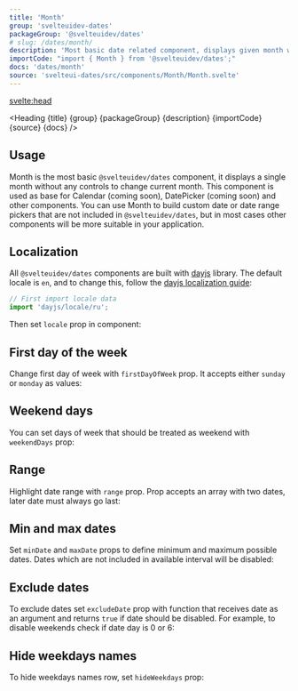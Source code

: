 ```yaml
---
title: 'Month'
group: 'svelteuidev-dates'
packageGroup: '@svelteuidev/dates'
# slug: /dates/month/
description: 'Most basic date related component, displays given month with optional weekdays row'
importCode: "import { Month } from '@svelteuidev/dates';"
docs: 'dates/month'
source: 'svelteui-dates/src/components/Month/Month.svelte'
---
```


<script lang='ts'>
  import { Demo, MonthDemos } from "@svelteuidev/demos";
  import { Heading } from "$lib/components";
</script>

<svelte:head>

  <title>{title} - SvelteUI</title>
</svelte:head>

<Heading {title} {group} {packageGroup} {description} {importCode} {source} {docs} />

## Usage

Month is the most basic `@svelteuidev/dates` component, it displays a single month without any controls to change current month. This component is used as base for Calendar (coming soon), DatePicker (coming soon) and other components. You can use Month to build custom date or date range pickers that are not included in `@svelteuidev/dates`, but in most cases other components will be more suitable in your application.

<Demo demo={MonthDemos.usage} />

## Localization

All `@svelteuidev/dates` components are built with [dayjs](https://day.js.org/) library.
The default locale is `en`, and to change this, follow the [dayjs localization guide](https://day.js.org/docs/en/i18n/loading-into-nodejs):

```js
// First import locale data
import 'dayjs/locale/ru';
```

Then set `locale` prop in component:

<Demo demo={MonthDemos.localization} />

## First day of the week

Change first day of week with `firstDayOfWeek` prop. It accepts either `sunday` or `monday` as values:

<Demo demo={MonthDemos.firstDaySunday} />

## Weekend days

You can set days of week that should be treated as weekend with `weekendDays` prop:

<Demo demo={MonthDemos.weekendDays} />

## Range

Highlight date range with `range` prop. Prop accepts an array with two dates, later date must always go last:

<Demo demo={MonthDemos.range} />

## Min and max dates

Set `minDate` and `maxDate` props to define minimum and maximum possible dates.
Dates which are not included in available interval will be disabled:

<Demo demo={MonthDemos.boundaries} />

## Exclude dates

To exclude dates set `excludeDate` prop with function that receives date as an argument and returns
`true` if date should be disabled. For example, to disable weekends check if date day is 0 or 6:

<Demo demo={MonthDemos.exclude} />

## Hide weekdays names

To hide weekdays names row, set `hideWeekdays` prop:

<Demo demo={MonthDemos.weekdays} />
